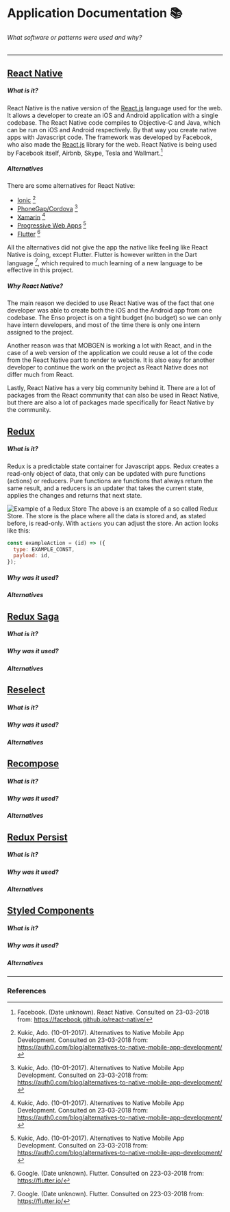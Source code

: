 # Application Documentation 📚
###### What software or patterns were used and why?
---

## [React Native](https://facebook.github.io/react-native/)
##### What is it?
React Native is the native version of the [React.js](https://reactjs.org) language used for the web. It allows a developer to create an iOS and Android application with a single codebase. The React Native code compiles to Objective-C and Java, which can be run on iOS and Android respectively. By that way you create native apps with Javascript code. The framework was developed by Facebook, who also made the [React.js](https://reactjs.org) library for the web. React Native is being used by Facebook itself, Airbnb, Skype, Tesla and Wallmart.[^1]

##### Alternatives
There are some alternatives for React Native:
- [Ionic](https://ionicframework.com/) [^2]
- [PhoneGap/Cordova](https://cordova.apache.org/) [^2]
- [Xamarin](https://www.xamarin.com/) [^2]
- [Progressive Web Apps](https://developers.google.com/web/progressive-web-apps/) [^2]
- [Flutter](https://flutter.io/) [^3]

All the alternatives did not give the app the native like feeling like React Native is doing, except Flutter. Flutter is however written in the Dart language [^3], which required to much learning of a new language to be effective in this project.

##### Why React Native?
The main reason we decided to use React Native was of the fact that one developer was able to create both the iOS and the Android app from one codebase. The Enso project is on a tight budget (no budget) so we can only have intern developers, and most of the time there is only one intern assigned to the project.

Another reason was that MOBGEN is working a lot with React, and in the case of a web version of the application we could reuse a lot of the code from the React Native part to render te website. It is also easy for another developer to continue the work on the project as React Native does not differ much from React.

Lastly, React Native has a very big community behind it. There are a lot of packages from the React community that can also be used in React Native, but there are also a lot of packages made specifically for React Native by the community.

## [Redux](https://redux.js.org/)

##### What is it?
Redux is a predictable state container for Javascript apps. Redux creates a read-only object of data, that only can be updated with pure functions (actions) or reducers. Pure functions are functions that always return the same result, and a reducers is an updater that takes the current state, applies the changes and returns that next state.

![Example of a Redux Store](https://jobouddeken.nl/images/redux-store-debug.png)
The above is an example of a so called Redux Store. The store is the place where all the data is stored and, as stated before, is read-only. With `actions` you can adjust the store. An action looks like this:

```javascript
const exampleAction = (id) => ({
  type: EXAMPLE_CONST,
  payload: id,
});
```

##### Why was it used?

##### Alternatives

## [Redux Saga](https://github.com/redux-saga/redux-saga)
##### What is it?

##### Why was it used?

##### Alternatives

## [Reselect](https://github.com/reactjs/reselect)
##### What is it?

##### Why was it used?

##### Alternatives

## [Recompose](https://github.com/acdlite/recompose)
##### What is it?

##### Why was it used?

##### Alternatives

## [Redux Persist](https://github.com/rt2zz/redux-persist)
##### What is it?

##### Why was it used?

##### Alternatives

## [Styled Components](https://github.com/styled-components/styled-components)
##### What is it?

##### Why was it used?

##### Alternatives

---

### References
[^1]: Facebook. (Date unknown). React Native. Consulted on 23-03-2018 from: https://facebook.github.io/react-native/
[^2]: Kukic, Ado. (10-01-2017). Alternatives to Native Mobile App Development. Consulted on 23-03-2018 from: https://auth0.com/blog/alternatives-to-native-mobile-app-development/
[^3]: Google. (Date unknown). Flutter. Consulted on 223-03-2018 from: https://flutter.io/
